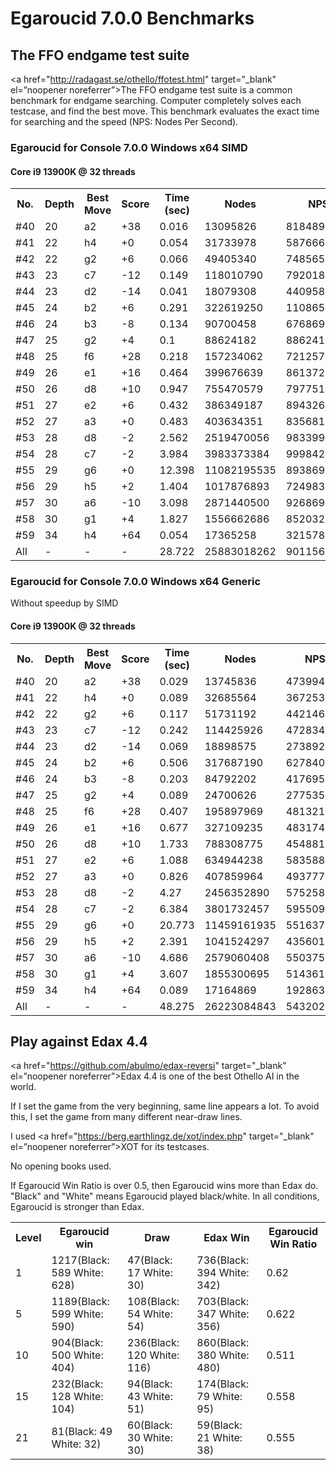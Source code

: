 # Egaroucid 7.0.0 Benchmarks

## The FFO endgame test suite

<a href="http://radagast.se/othello/ffotest.html" target="_blank" el=”noopener noreferrer”>The FFO endgame test suite</a> is a common benchmark for endgame searching. Computer completely solves each testcase, and find the best move. This benchmark evaluates the exact time for searching and the speed (NPS: Nodes Per Second).

### Egaroucid for Console 7.0.0 Windows x64 SIMD


#### Core i9 13900K @ 32 threads

<div class="table_wrapper">
<table>
<tr>
<th>No.</th>
<th>Depth</th>
<th>Best Move</th>
<th>Score</th>
<th>Time (sec)</th>
<th>Nodes</th>
<th>NPS</th>
</tr>
<tr>
<td>#40</td>
<td>20</td>
<td>a2</td>
<td>+38</td>
<td>0.016</td>
<td>13095826</td>
<td>818489125</td>
</tr>
<tr>
<td>#41</td>
<td>22</td>
<td>h4</td>
<td>+0</td>
<td>0.054</td>
<td>31733978</td>
<td>587666259</td>
</tr>
<tr>
<td>#42</td>
<td>22</td>
<td>g2</td>
<td>+6</td>
<td>0.066</td>
<td>49405340</td>
<td>748565757</td>
</tr>
<tr>
<td>#43</td>
<td>23</td>
<td>c7</td>
<td>-12</td>
<td>0.149</td>
<td>118010790</td>
<td>792018724</td>
</tr>
<tr>
<td>#44</td>
<td>23</td>
<td>d2</td>
<td>-14</td>
<td>0.041</td>
<td>18079308</td>
<td>440958731</td>
</tr>
<tr>
<td>#45</td>
<td>24</td>
<td>b2</td>
<td>+6</td>
<td>0.291</td>
<td>322619250</td>
<td>1108657216</td>
</tr>
<tr>
<td>#46</td>
<td>24</td>
<td>b3</td>
<td>-8</td>
<td>0.134</td>
<td>90700458</td>
<td>676869089</td>
</tr>
<tr>
<td>#47</td>
<td>25</td>
<td>g2</td>
<td>+4</td>
<td>0.1</td>
<td>88624182</td>
<td>886241820</td>
</tr>
<tr>
<td>#48</td>
<td>25</td>
<td>f6</td>
<td>+28</td>
<td>0.218</td>
<td>157234062</td>
<td>721257165</td>
</tr>
<tr>
<td>#49</td>
<td>26</td>
<td>e1</td>
<td>+16</td>
<td>0.464</td>
<td>399676639</td>
<td>861372066</td>
</tr>
<tr>
<td>#50</td>
<td>26</td>
<td>d8</td>
<td>+10</td>
<td>0.947</td>
<td>755470579</td>
<td>797751403</td>
</tr>
<tr>
<td>#51</td>
<td>27</td>
<td>e2</td>
<td>+6</td>
<td>0.432</td>
<td>386349187</td>
<td>894326821</td>
</tr>
<tr>
<td>#52</td>
<td>27</td>
<td>a3</td>
<td>+0</td>
<td>0.483</td>
<td>403634351</td>
<td>835681886</td>
</tr>
<tr>
<td>#53</td>
<td>28</td>
<td>d8</td>
<td>-2</td>
<td>2.562</td>
<td>2519470056</td>
<td>983399709</td>
</tr>
<tr>
<td>#54</td>
<td>28</td>
<td>c7</td>
<td>-2</td>
<td>3.984</td>
<td>3983373384</td>
<td>999842716</td>
</tr>
<tr>
<td>#55</td>
<td>29</td>
<td>g6</td>
<td>+0</td>
<td>12.398</td>
<td>11082195535</td>
<td>893869618</td>
</tr>
<tr>
<td>#56</td>
<td>29</td>
<td>h5</td>
<td>+2</td>
<td>1.404</td>
<td>1017876893</td>
<td>724983542</td>
</tr>
<tr>
<td>#57</td>
<td>30</td>
<td>a6</td>
<td>-10</td>
<td>3.098</td>
<td>2871440500</td>
<td>926869109</td>
</tr>
<tr>
<td>#58</td>
<td>30</td>
<td>g1</td>
<td>+4</td>
<td>1.827</td>
<td>1556662686</td>
<td>852032121</td>
</tr>
<tr>
<td>#59</td>
<td>34</td>
<td>h4</td>
<td>+64</td>
<td>0.054</td>
<td>17365258</td>
<td>321578851</td>
</tr>
<tr>
<td>All</td>
<td>-</td>
<td>-</td>
<td>-</td>
<td>28.722</td>
<td>25883018262</td>
<td>901156544</td>
</tr>
</table>
</div>




### Egaroucid for Console 7.0.0 Windows x64 Generic

Without speedup by SIMD

#### Core i9 13900K @ 32 threads

<div class="table_wrapper">
<table>
<tr>
<th>No.</th>
<th>Depth</th>
<th>Best Move</th>
<th>Score</th>
<th>Time (sec)</th>
<th>Nodes</th>
<th>NPS</th>
</tr>
<tr>
<td>#40</td>
<td>20</td>
<td>a2</td>
<td>+38</td>
<td>0.029</td>
<td>13745836</td>
<td>473994344</td>
</tr>
<tr>
<td>#41</td>
<td>22</td>
<td>h4</td>
<td>+0</td>
<td>0.089</td>
<td>32685564</td>
<td>367253528</td>
</tr>
<tr>
<td>#42</td>
<td>22</td>
<td>g2</td>
<td>+6</td>
<td>0.117</td>
<td>51731192</td>
<td>442146940</td>
</tr>
<tr>
<td>#43</td>
<td>23</td>
<td>c7</td>
<td>-12</td>
<td>0.242</td>
<td>114425926</td>
<td>472834404</td>
</tr>
<tr>
<td>#44</td>
<td>23</td>
<td>d2</td>
<td>-14</td>
<td>0.069</td>
<td>18898575</td>
<td>273892391</td>
</tr>
<tr>
<td>#45</td>
<td>24</td>
<td>b2</td>
<td>+6</td>
<td>0.506</td>
<td>317687190</td>
<td>627840296</td>
</tr>
<tr>
<td>#46</td>
<td>24</td>
<td>b3</td>
<td>-8</td>
<td>0.203</td>
<td>84792202</td>
<td>417695576</td>
</tr>
<tr>
<td>#47</td>
<td>25</td>
<td>g2</td>
<td>+4</td>
<td>0.089</td>
<td>24700626</td>
<td>277535123</td>
</tr>
<tr>
<td>#48</td>
<td>25</td>
<td>f6</td>
<td>+28</td>
<td>0.407</td>
<td>195897969</td>
<td>481321791</td>
</tr>
<tr>
<td>#49</td>
<td>26</td>
<td>e1</td>
<td>+16</td>
<td>0.677</td>
<td>327109235</td>
<td>483174645</td>
</tr>
<tr>
<td>#50</td>
<td>26</td>
<td>d8</td>
<td>+10</td>
<td>1.733</td>
<td>788308775</td>
<td>454881001</td>
</tr>
<tr>
<td>#51</td>
<td>27</td>
<td>e2</td>
<td>+6</td>
<td>1.088</td>
<td>634944238</td>
<td>583588454</td>
</tr>
<tr>
<td>#52</td>
<td>27</td>
<td>a3</td>
<td>+0</td>
<td>0.826</td>
<td>407859964</td>
<td>493777196</td>
</tr>
<tr>
<td>#53</td>
<td>28</td>
<td>d8</td>
<td>-2</td>
<td>4.27</td>
<td>2456352890</td>
<td>575258288</td>
</tr>
<tr>
<td>#54</td>
<td>28</td>
<td>c7</td>
<td>-2</td>
<td>6.384</td>
<td>3801732457</td>
<td>595509470</td>
</tr>
<tr>
<td>#55</td>
<td>29</td>
<td>g6</td>
<td>+0</td>
<td>20.773</td>
<td>11459161935</td>
<td>551637314</td>
</tr>
<tr>
<td>#56</td>
<td>29</td>
<td>h5</td>
<td>+2</td>
<td>2.391</td>
<td>1041524297</td>
<td>435601964</td>
</tr>
<tr>
<td>#57</td>
<td>30</td>
<td>a6</td>
<td>-10</td>
<td>4.686</td>
<td>2579060408</td>
<td>550375673</td>
</tr>
<tr>
<td>#58</td>
<td>30</td>
<td>g1</td>
<td>+4</td>
<td>3.607</td>
<td>1855300695</td>
<td>514361157</td>
</tr>
<tr>
<td>#59</td>
<td>34</td>
<td>h4</td>
<td>+64</td>
<td>0.089</td>
<td>17164869</td>
<td>192863696</td>
</tr>
<tr>
<td>All</td>
<td>-</td>
<td>-</td>
<td>-</td>
<td>48.275</td>
<td>26223084843</td>
<td>543202172</td>
</tr>
</table>
</div>



## Play against Edax 4.4

<a href="https://github.com/abulmo/edax-reversi" target="_blank" el=”noopener noreferrer”>Edax 4.4</a> is one of the best Othello AI in the world.

If I set the game from the very beginning, same line appears a lot. To avoid this, I set the game from many different near-draw lines.

I used <a href="https://berg.earthlingz.de/xot/index.php" target="_blank" el=”noopener noreferrer”>XOT</a> for its testcases.

No opening books used.

If Egaroucid Win Ratio is over 0.5, then Egaroucid wins more than Edax do. "Black" and "White" means Egaroucid played black/white. In all conditions, Egaroucid is stronger than Edax.

<table>
<tr>
<th>Level</th>
<th>Egaroucid win</th>
<th>Draw</th>
<th>Edax Win</th>
<th>Egaroucid Win Ratio</th>
</tr>
<tr>
<td>1</td>
<td>1217(Black: 589 White: 628)</td>
<td>47(Black: 17 White: 30)</td>
<td>736(Black: 394 White: 342)</td>
<td>0.62</td>
</tr>
<tr>
<td>5</td>
<td>1189(Black: 599 White: 590)</td>
<td>108(Black: 54 White: 54)</td>
<td>703(Black: 347 White: 356)</td>
<td>0.622</td>
</tr>
<tr>
<td>10</td>
<td>904(Black: 500 White: 404)</td>
<td>236(Black: 120 White: 116)</td>
<td>860(Black: 380 White: 480)</td>
<td>0.511</td>
</tr>
<tr>
<td>15</td>
<td>232(Black: 128 White: 104)</td>
<td>94(Black: 43 White: 51)</td>
<td>174(Black: 79 White: 95)</td>
<td>0.558</td>
</tr>
<tr>
<td>21</td>
<td>81(Black: 49 White: 32)</td>
<td>60(Black: 30 White: 30)</td>
<td>59(Black: 21 White: 38)</td>
<td>0.555</td>
</tr>
</table>




